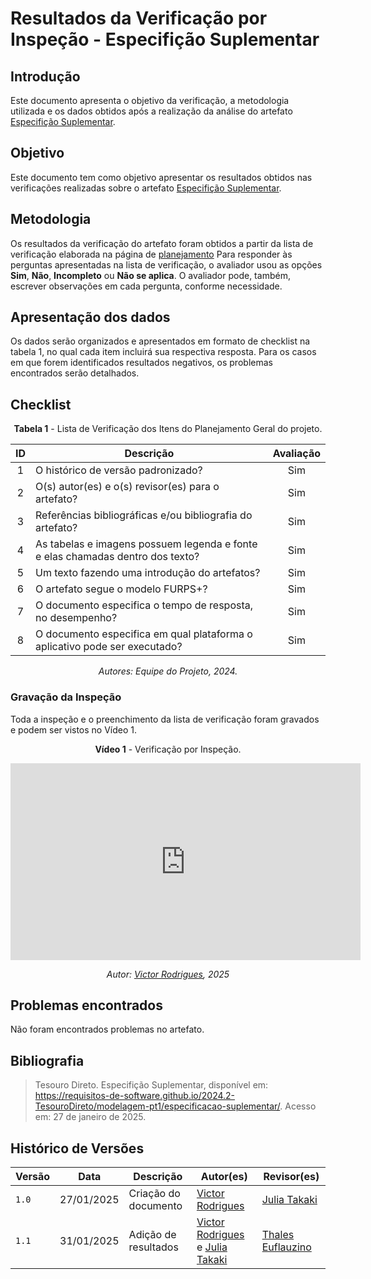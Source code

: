 # Resultados da Verificação por Inspeção - Especifição Suplementar
## Introdução

Este documento apresenta o objetivo da verificação, a metodologia utilizada e os dados obtidos após a realização da análise do artefato [Especifição Suplementar](../../../modelagem-pt1/especificacao-suplementar.md).

## Objetivo

Este documento tem como objetivo apresentar os resultados obtidos nas verificações realizadas sobre o artefato [Especifição Suplementar](../../../modelagem-pt1/especificacao-suplementar.md).

## Metodologia

Os resultados da verificação do artefato foram obtidos a partir da lista de verificação elaborada na página de [planejamento](../entrega3/planej2-e3.md) Para responder às perguntas apresentadas na lista de verificação, o avaliador usou as opções **Sim**, **Não**, **Incompleto** ou **Não se aplica**. O avaliador pode, também, escrever observações em cada pergunta, conforme necessidade.

## Apresentação dos dados

Os dados serão organizados e apresentados em formato de checklist na tabela 1, no qual cada item incluirá sua respectiva resposta. Para os casos em que forem identificados resultados negativos, os problemas encontrados serão detalhados.

## Checklist

<center>

**Tabela 1** - Lista de Verificação dos Itens do Planejamento Geral do projeto.

|        ID        | Descrição                                                                                                           | Avaliação  |
| :--------------: | ------------------------------------------------------------------------------------------------------------------- | :--------: | 
| 1 | O histórico de versão padronizado? | Sim |
| 2 | O(s) autor(es) e o(s) revisor(es) para o artefato? | Sim |
| 3 | Referências bibliográficas e/ou bibliografia do artefato? | Sim |
| 4 | As tabelas e imagens possuem legenda e fonte e elas chamadas dentro dos texto? | Sim |
| 5 | Um texto fazendo uma introdução do artefatos? | Sim |
| 6 | O artefato segue o modelo FURPS+? | Sim |
| 7 | O documento especifica o tempo de resposta, no desempenho? | Sim |
| 8 | O documento especifica em qual plataforma o aplicativo pode ser executado? | Sim |


_Autores: Equipe do Projeto, 2024._

</center>

### Gravação da Inspeção 

Toda a inspeção e o preenchimento da lista de verificação foram gravados e podem ser vistos no Vídeo 1.

<center>

**Vídeo 1** - Verificação por Inspeção.

<iframe width="560" height="315" src="https://www.youtube.com/embed/3gw7qIcnbcg?si=_HyMiUqNYSV05nmX&amp;start=3705" title="YouTube video player" frameborder="0" allow="accelerometer; autoplay; clipboard-write; encrypted-media; gyroscope; picture-in-picture; web-share" referrerpolicy="strict-origin-when-cross-origin" allowfullscreen></iframe>

_Autor: [Victor Rodrigues](https://github.com/ViictorHugoo), 2025_

</center>

## Problemas encontrados

Não foram encontrados problemas no artefato.

## Bibliografia

> Tesouro Direto. Especifição Suplementar, disponível em: https://requisitos-de-software.github.io/2024.2-TesouroDireto/modelagem-pt1/especificacao-suplementar/. Acesso em: 27 de janeiro de 2025.

## Histórico de Versões

| Versão  | Data | Descrição | Autor(es) | Revisor(es) |
| -------- | ------ | ------ | ---------- | ---------- |
| `1.0` | 27/01/2025 | Criação do documento  | [Victor Rodrigues](https://github.com/ViictorHugoo) | [Julia Takaki](https://github.com/juliatakaki) |
| `1.1` | 31/01/2025 | Adição de resultados  | [Victor Rodrigues](https://github.com/ViictorHugoo) e [Julia Takaki](https://github.com/juliatakaki) | [Thales Euflauzino](https://github.com/thaleseuflauzino) |
